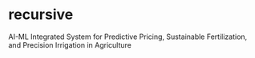 # recursive
AI-ML Integrated System for Predictive Pricing, Sustainable Fertilization, and Precision Irrigation in Agriculture
